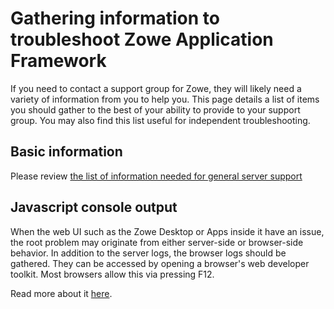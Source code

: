 # Gathering information to troubleshoot Zowe Application Framework

If you need to contact a support group for Zowe, they will likely need a variety of information from you to help you. This page details a list of items you should gather to the best of your ability to provide to your support group. You may also find this list useful for independent troubleshooting.

## Basic information

Please review [the list of information needed for general server support](../servers/must-gather.md)

## Javascript console output

When the web UI such as the Zowe Desktop or Apps inside it have an issue, the root problem may originate from either server-side or browser-side behavior.
In addition to the server logs, the browser logs should be gathered. They can be accessed by opening a browser's web developer toolkit. Most browsers allow this via pressing F12.

Read more about it [here](https://developers.google.com/web/tools/chrome-devtools/open).
